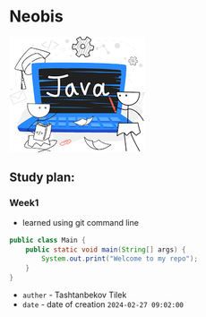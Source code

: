 # Neobis
![Image alt](https://github.com/MTilya/Start/blob/main/images.png)

## Study plan:
### Week1
- learned using git command line
```java
public class Main {  
    public static void main(String[] args) {  
        System.out.print("Welcome to my repo");  
    }  
}
```
- `auther` - Tashtanbekov Tilek
- `date` - date of creation `2024-02-27 09:02:00`
